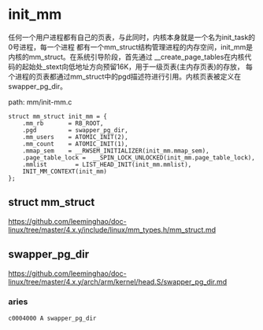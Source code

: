 init_mm
========================================

任何一个用户进程都有自己的页表，与此同时，内核本身就是一个名为init_task的0号进程，每一个进程
都有一个mm_struct结构管理进程的内存空间，init_mm是内核的mm_struct。在系统引导阶段，首先通过
__create_page_tables在内核代码的起始处_stext向低地址方向预留16K，用于一级页表(主内存页表)的存放，
每个进程的页表都通过mm_struct中的pgd描述符进行引用。内核页表被定义在swapper_pg_dir。

path: mm/init-mm.c
```
struct mm_struct init_mm = {
    .mm_rb       = RB_ROOT,
    .pgd         = swapper_pg_dir,
    .mm_users    = ATOMIC_INIT(2),
    .mm_count    = ATOMIC_INIT(1),
    .mmap_sem    = __RWSEM_INITIALIZER(init_mm.mmap_sem),
    .page_table_lock =  __SPIN_LOCK_UNLOCKED(init_mm.page_table_lock),
    .mmlist        = LIST_HEAD_INIT(init_mm.mmlist),
    INIT_MM_CONTEXT(init_mm)
};
```

struct mm_struct
----------------------------------------

https://github.com/leeminghao/doc-linux/tree/master/4.x.y/include/linux/mm_types.h/mm_struct.md

swapper_pg_dir
----------------------------------------

https://github.com/leeminghao/doc-linux/tree/master/4.x.y/arch/arm/kernel/head.S/swapper_pg_dir.md

### aries

```
c0004000 A swapper_pg_dir
```